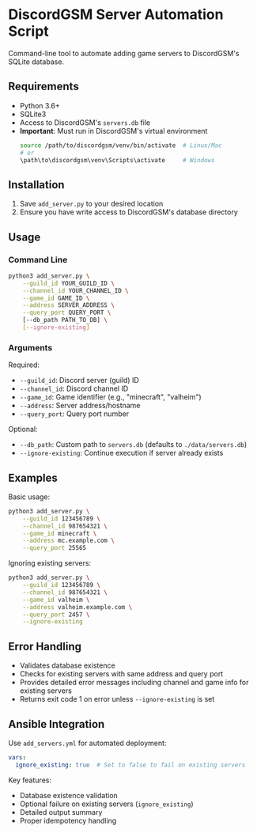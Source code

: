 # DiscordGSM Server Automation Script

Command-line tool to automate adding game servers to DiscordGSM's SQLite database.

## Requirements

- Python 3.6+
- SQLite3
- Access to DiscordGSM's `servers.db` file
- **Important**: Must run in DiscordGSM's virtual environment
  ```bash
  source /path/to/discordgsm/venv/bin/activate  # Linux/Mac
  # or
  \path\to\discordgsm\venv\Scripts\activate     # Windows
  ```

## Installation

1. Save `add_server.py` to your desired location
2. Ensure you have write access to DiscordGSM's database directory

## Usage

### Command Line

```bash
python3 add_server.py \
    --guild_id YOUR_GUILD_ID \
    --channel_id YOUR_CHANNEL_ID \
    --game_id GAME_ID \
    --address SERVER_ADDRESS \
    --query_port QUERY_PORT \
    [--db_path PATH_TO_DB] \
    [--ignore-existing]
```

### Arguments

Required:
- `--guild_id`: Discord server (guild) ID
- `--channel_id`: Discord channel ID
- `--game_id`: Game identifier (e.g., "minecraft", "valheim")
- `--address`: Server address/hostname
- `--query_port`: Query port number

Optional:
- `--db_path`: Custom path to `servers.db` (defaults to `./data/servers.db`)
- `--ignore-existing`: Continue execution if server already exists

## Examples

Basic usage:
```bash
python3 add_server.py \
    --guild_id 123456789 \
    --channel_id 987654321 \
    --game_id minecraft \
    --address mc.example.com \
    --query_port 25565
```

Ignoring existing servers:
```bash
python3 add_server.py \
    --guild_id 123456789 \
    --channel_id 987654321 \
    --game_id valheim \
    --address valheim.example.com \
    --query_port 2457 \
    --ignore-existing
```

## Error Handling

- Validates database existence
- Checks for existing servers with same address and query port
- Provides detailed error messages including channel and game info for existing servers
- Returns exit code 1 on error unless `--ignore-existing` is set

## Ansible Integration

Use `add_servers.yml` for automated deployment:

```yaml
vars:
  ignore_existing: true  # Set to false to fail on existing servers
```

Key features:
- Database existence validation
- Optional failure on existing servers (`ignore_existing`)
- Detailed output summary
- Proper idempotency handling